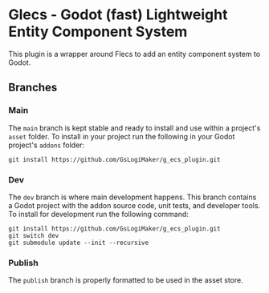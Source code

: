 # Glecs - Godot (fast) Lightweight Entity Component System
This plugin is a wrapper around Flecs to add an entity component system to Godot.
## Branches
### Main
The `main` branch is kept stable and ready to install and use within a project's `asset` folder. To install in your project run the following in your Godot project's `addons` folder:
```
git install https://github.com/GsLogiMaker/g_ecs_plugin.git
```
### Dev
The `dev` branch is where main development happens. This branch contains a Godot project with the addon source code, unit tests, and developer tools. To install for development run the following command:
```
git install https://github.com/GsLogiMaker/g_ecs_plugin.git
git switch dev
git submodule update --init --recursive
```
### Publish
The `publish` branch is properly formatted to be used in the asset store.
